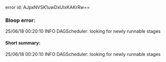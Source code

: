 error id: AJpxNVSK1uwDxUIxKAKrRw==
### Bloop error:

25/06/18 00:20:10 INFO DAGScheduler: looking for newly runnable stages
#### Short summary: 

25/06/18 00:20:10 INFO DAGScheduler: looking for newly runnable stages